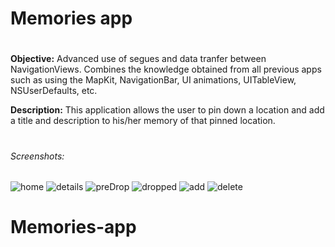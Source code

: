 # Memories app
# 
**Objective:** Advanced use of segues and data tranfer between NavigationViews.  Combines the knowledge obtained from all previous apps such as using the MapKit, NavigationBar, UI animations, UITableView, NSUserDefaults, etc.

**Description:** This application allows the user to pin down a location and add a title and description to his/her memory of that pinned location.
# 
###### Screenshots:
![home](./homeView.png?raw=true "homeView")
![details](./detailsView.png?raw=true "detailsView")
![preDrop](./preDropView.png?raw=true "preDropView")
![dropped](./droppedView.png?raw=true "droppedView")
![add](./addDetailView.png?raw=true "addDetailView")
![delete](./deleteView.png?raw=true "deleteView")

# Memories-app
